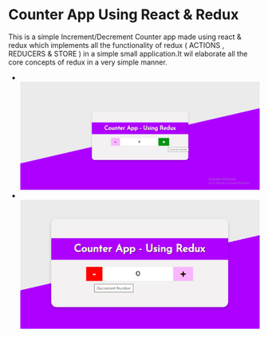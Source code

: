 # Counter App Using React & Redux

This is a simple Increment/Decrement Counter app made using react & redux which implements all the functionality of redux ( ACTIONS , REDUCERS & STORE ) in a simple small application.It wil elaborate all the core concepts of redux in a very simple manner.
- &nbsp; ![alt text](https://github.com/sarwar1227/redux_counter/blob/main/outputs/output_1.png?raw=true)
- &nbsp; ![alt text](https://github.com/sarwar1227/redux_counter/blob/main/outputs/output_2.png?raw=true)

